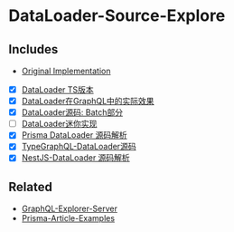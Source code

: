 # DataLoader-Source-Explore

## Includes

- [Original Implementation](source/index.js)
- [x] [DataLoader TS版本](./dataloader.ts)
- [x] [DataLoader在GraphQL中的实际效果](./demo1.ts)
- [x] [DataLoader源码: Batch部分](./dataloader.ts)
- [ ] [DataLoader迷你实现](tiny.ts)
- [x] [Prisma DataLoader 源码解析](./prisma-dataloader.ts)
- [x] [TypeGraphQL-DataLoader源码](https://github.com/slaypni/type-graphql-dataloader#with-custom-dataloader)
- [x] [NestJS-DataLoader 源码解析](./nestjs-dataloader.ts)

## Related

- [GraphQL-Explorer-Server](https://github.com/linbudu599/GraphQL-Explorer-Server)
- [Prisma-Article-Examples](https://github.com/linbudu599/Prisma-Article-Example)
